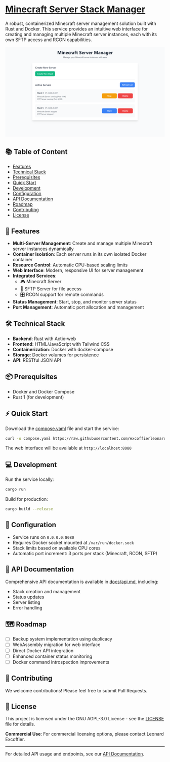 # [Minecraft Server Stack Manager](https://mcstack.excoffierleonard.com)

A robust, containerized Minecraft server management solution built with Rust and Docker. This service provides an intuitive web interface for creating and managing multiple Minecraft server instances, each with its own SFTP access and RCON capabilities.

![Website Preview](website_preview.png)

## 📚 Table of Content

- [Features](#-features)
- [Technical Stack](#-technical-stack)
- [Prerequisites](#-prerequisites)
- [Quick Start](#-quick-start)
- [Development](#-development)
- [Configuration](#-configuration)
- [API Documentation](#-api-documentation)
- [Roadmap](#-roadmap)
- [Contributing](#-contributing)
- [License](#-license)

## 🚀 Features

- **Multi-Server Management**: Create and manage multiple Minecraft server instances dynamically
- **Container Isolation**: Each server runs in its own isolated Docker container
- **Resource Control**: Automatic CPU-based scaling limits
- **Web Interface**: Modern, responsive UI for server management
- **Integrated Services**:
  - 🎮 Minecraft Server
  - 📁 SFTP Server for file access
  - 🎛️ RCON support for remote commands
- **Status Management**: Start, stop, and monitor server status
- **Port Management**: Automatic port allocation and management

## 🛠️ Technical Stack

- **Backend**: Rust with Actix-web
- **Frontend**: HTML/JavaScript with Tailwind CSS
- **Containerization**: Docker with docker-compose
- **Storage**: Docker volumes for persistence
- **API**: RESTful JSON API

## 📦 Prerequisites

- Docker and Docker Compose
- Rust 1 (for development)

## ⚡ Quick Start

Download the [compose.yaml](compose.yaml) file and start the service:

```bash
curl -o compose.yaml https://raw.githubusercontent.com/excoffierleonard/mc_stack/refs/heads/main/compose.yaml && docker compose up -d
```

The web interface will be available at `http://localhost:8080`

## 💻 Development

Run the service locally:

```bash
cargo run
```

Build for production:

```bash
cargo build --release
```

## 🔧 Configuration

- Service runs on `0.0.0.0:8080`
- Requires Docker socket mounted at `/var/run/docker.sock`
- Stack limits based on available CPU cores
- Automatic port increment: 3 ports per stack (Minecraft, RCON, SFTP)

## 📖 API Documentation

Comprehensive API documentation is available in [docs/api.md](docs/api.md), including:

- Stack creation and management
- Status updates
- Server listing
- Error handling

## 🗺️ Roadmap

- [ ] Backup system implementation using duplicacy
- [ ] WebAssembly migration for web interface
- [ ] Direct Docker API integration
- [ ] Enhanced container status monitoring
- [ ] Docker command introspection improvements

## 🤝 Contributing

We welcome contributions! Please feel free to submit Pull Requests.

## 📝 License

This project is licensed under the GNU AGPL-3.0 License - see the [LICENSE](LICENSE) file for details.

**Commercial Use**: For commercial licensing options, please contact Leonard Excoffier.

---

For detailed API usage and endpoints, see our [API Documentation](docs/api.md).
